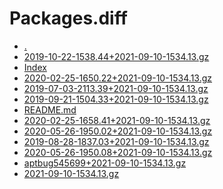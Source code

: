 Packages.diff
========================

- [.](.)
- [2019-10-22-1538.44+2021-09-10-1534.13.gz](2019-10-22-1538.44+2021-09-10-1534.13.gz)
- [Index](Index)
- [2020-02-25-1650.22+2021-09-10-1534.13.gz](2020-02-25-1650.22+2021-09-10-1534.13.gz)
- [2019-07-03-2113.39+2021-09-10-1534.13.gz](2019-07-03-2113.39+2021-09-10-1534.13.gz)
- [2019-09-21-1504.33+2021-09-10-1534.13.gz](2019-09-21-1504.33+2021-09-10-1534.13.gz)
- [README.md](README.md)
- [2020-02-25-1658.41+2021-09-10-1534.13.gz](2020-02-25-1658.41+2021-09-10-1534.13.gz)
- [2020-05-26-1950.02+2021-09-10-1534.13.gz](2020-05-26-1950.02+2021-09-10-1534.13.gz)
- [2019-08-28-1837.03+2021-09-10-1534.13.gz](2019-08-28-1837.03+2021-09-10-1534.13.gz)
- [2020-05-26-1950.08+2021-09-10-1534.13.gz](2020-05-26-1950.08+2021-09-10-1534.13.gz)
- [aptbug545699+2021-09-10-1534.13.gz](aptbug545699+2021-09-10-1534.13.gz)
- [2021-09-10-1534.13.gz](2021-09-10-1534.13.gz)

